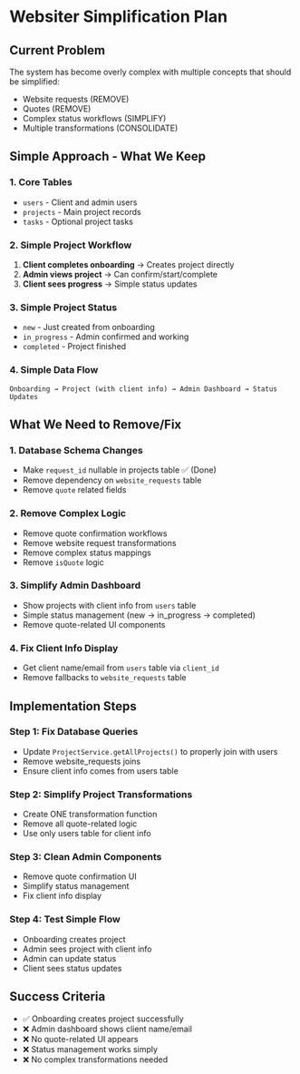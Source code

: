 # Websiter Simplification Plan

## Current Problem

The system has become overly complex with multiple concepts that should be simplified:

- Website requests (REMOVE)
- Quotes (REMOVE)
- Complex status workflows (SIMPLIFY)
- Multiple transformations (CONSOLIDATE)

## Simple Approach - What We Keep

### 1. Core Tables

- `users` - Client and admin users
- `projects` - Main project records
- `tasks` - Optional project tasks

### 2. Simple Project Workflow

1. **Client completes onboarding** → Creates project directly
2. **Admin views project** → Can confirm/start/complete
3. **Client sees progress** → Simple status updates

### 3. Simple Project Status

- `new` - Just created from onboarding
- `in_progress` - Admin confirmed and working
- `completed` - Project finished

### 4. Simple Data Flow

```
Onboarding → Project (with client info) → Admin Dashboard → Status Updates
```

## What We Need to Remove/Fix

### 1. Database Schema Changes

- Make `request_id` nullable in projects table ✅ (Done)
- Remove dependency on `website_requests` table
- Remove `quote` related fields

### 2. Remove Complex Logic

- Remove quote confirmation workflows
- Remove website request transformations
- Remove complex status mappings
- Remove `isQuote` logic

### 3. Simplify Admin Dashboard

- Show projects with client info from `users` table
- Simple status management (new → in_progress → completed)
- Remove quote-related UI components

### 4. Fix Client Info Display

- Get client name/email from `users` table via `client_id`
- Remove fallbacks to `website_requests` table

## Implementation Steps

### Step 1: Fix Database Queries

- Update `ProjectService.getAllProjects()` to properly join with users
- Remove website_requests joins
- Ensure client info comes from users table

### Step 2: Simplify Project Transformations

- Create ONE transformation function
- Remove all quote-related logic
- Use only users table for client info

### Step 3: Clean Admin Components

- Remove quote confirmation UI
- Simplify status management
- Fix client info display

### Step 4: Test Simple Flow

- Onboarding creates project
- Admin sees project with client info
- Admin can update status
- Client sees status updates

## Success Criteria

- ✅ Onboarding creates project successfully
- ❌ Admin dashboard shows client name/email
- ❌ No quote-related UI appears
- ❌ Status management works simply
- ❌ No complex transformations needed
